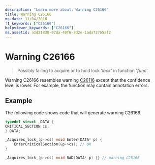 ```yaml
---
description: "Learn more about: Warning C26166"
title: Warning C26166
ms.date: 11/04/2016
f1_keywords: ["C26166"]
helpviewer_keywords: ["C26166"]
ms.assetid: a3d21838-07da-40f6-8d2e-1ada72765af2
---
```

# Warning C26166

> Possibly failing to acquire or to hold lock '*lock*' in function '*func*'.

Warning C26166 resembles warning [C26116](../code-quality/c26116.md) except that the confidence level is lower. For example, the function may contain annotation errors.

## Example

The following code shows code that will generate warning C26166.

```cpp
typedef struct _DATA {
CRITICAL_SECTION cs;
} DATA;

_Acquires_lock_(p->cs) void Enter(DATA* p) {
    EnterCriticalSection(&p->cs); // OK
}

_Acquires_lock_(p->cs) void BAD(DATA* p) {} // Warning C26166
```
